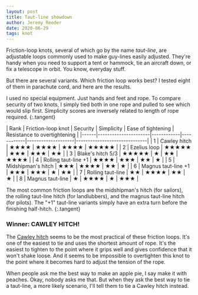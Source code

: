 ```yaml
---
layout: post
title: Taut-line showdown
author: Jeremy Reeder
date: 2020-06-29
tags: knot
---
```


Friction-loop knots, several of which go by the name _taut-line_, are
adjustable loops commonly used to make guy-lines easily adjusted. They're handy
when you need to support a tent or hammock, tie an aircraft down, or fix a
telescope in orbit. You know, everyday stuff.

But there are several variants. Which friction loop works best? I tested eight
of them in parachute cord, and here are the results.

I used no special equipment. Just hands and feet and rope. To compare security
of two knots, I simply tied both in one rope and pulled to see which would slip
first. Simplicity scores are inversely related to length of rope required.
{:.tangent}

<div markdown="1" style="td:nth-child(2) {min-width:15em}">
| Rank | Friction-loop knot   | Security   | Simplicity | Ease of tightening | Resistance to overtightening |
|------|----------------------|------------|------------|--------------------|------------------------------|
| 1    | Cawley hitch         | ★★★★       | ★★★★       | ★★★★               | ★★★★★                        |
| 2    | Ezelius loop         | ★★★★★      | ★★★        | ★★★                | ★★                           |
| 3    | Blake's hitch 5/3    | ★★★★★      | ★          | ★★                 | ★★★★                         |
| 4    | Rolling taut-line +1 | ★★★★       | ★★★        | ★★                 | ★                            |
| 5    | Midshipman's hitch   | ★★★        | ★★★★       | ★★                 | ★                            |
| 6    | Magnus taut-line +1  | ★★★        | ★★★        | ★                  | ★★                           |
| 7    | Rolling taut-line    | ★★         | ★★★★       | ★★                 | ★                            |
| 8    | Magnus taut-line     | ★          | ★★★★       | ★                  | ★★★                          |
</div>

The most common friction loops are the midshipman's hitch (for sailors), the
rolling taut-line hitch (for landlubbers), and the magnus taut-line hitch (for
pilots). The "+1" taut-line variants simply have an extra turn before the
finishing half-hitch.
{:.tangent}

### Winner: CAWLEY HITCH!

The [Cawley hitch][cawley-hitch] seems to be the most practical of these
friction loops. It's one of the easiest to tie and uses the shortest amount of
rope. It's the easiest to tighten to the point where it grips well and gives
confidence that it won't shake loose. And it seems to be impossible to
overtighten this knot to the point where it becomes hard to adjust the tension
of the rope.

When people ask me the best way to make an apple pie, I say make it with
peaches. Okay, nobody asks me that. But when they ask the best way to tie a
taut-line, a more likely scenario, I'll tell them to tie a Cawley hitch
instead.


[cawley-hitch]: https://en.wikipedia.org/wiki/Adjustable_grip_hitch
